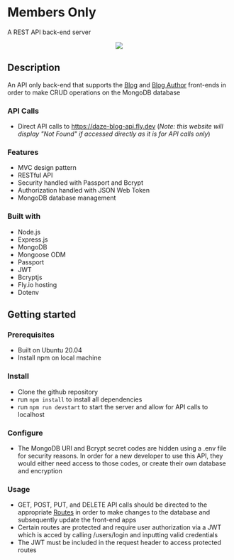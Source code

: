 # Members Only

A REST API back-end server

<div align="center">
  <kbd>
    <img src="https://i.imgur.com/wNk00B2.png" />
  </kbd>
</div>

## Description

An API only back-end that supports the <a href="https://github.com/Daze-bot/blog-consumer">Blog</a> and <a href="https://github.com/Daze-bot/blog-author">Blog Author</a> front-ends in order to make CRUD operations on the MongoDB database

### API Calls
- Direct API calls to https://daze-blog-api.fly.dev (*Note: this website will display "Not Found" if accessed directly as it is for API calls only*)

### Features
- MVC design pattern
- RESTful API
- Security handled with Passport and Bcrypt
- Authorization handled with JSON Web Token
- MongoDB database management

### Built with

- Node.js
- Express.js
- MongoDB
- Mongoose ODM
- Passport
- JWT
- Bcryptjs
- Fly.io hosting
- Dotenv

## Getting started

### Prerequisites

- Built on Ubuntu 20.04
- Install npm on local machine

### Install

- Clone the github repository
- run ```npm install``` to install all dependencies
- run ```npm run devstart``` to start the server and allow for API calls to localhost

### Configure

- The MongoDB URI and Bcrypt secret codes are hidden using a .env file for security reasons.  In order for a new developer to use this API, they would either need access to those codes, or create their own database and encryption

### Usage

- GET, POST, PUT, and DELETE API calls should be directed to the appropriate <a href="https://github.com/Daze-bot/blog-api/tree/main/routes">Routes</a> in order to make changes to the database and subsequently update the front-end apps
- Certain routes are protected and require user authorization via a JWT which is acced by calling /users/login and inputting valid credentials
- The JWT must be included in the request header to access protected routes
